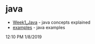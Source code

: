 # java
* [Week1_Java](docs) - java concepts explained
* [examples](examples) - java examples

12:10 PM 1/8/2019

